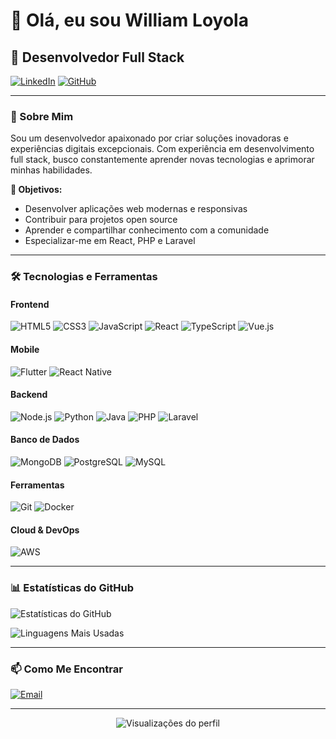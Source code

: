 # 👋 Olá, eu sou William Loyola

## 🚀 Desenvolvedor Full Stack 

[![LinkedIn](https://img.shields.io/badge/LinkedIn-0077B5?style=for-the-badge&logo=linkedin&logoColor=white)](https://www.linkedin.com/in/william-loyola-3567b8284/)
[![GitHub](https://img.shields.io/badge/GitHub-100000?style=for-the-badge&logo=github&logoColor=white)](https://github.com/dooficki)


---

### 📖 Sobre Mim

Sou um desenvolvedor apaixonado por criar soluções inovadoras e experiências digitais excepcionais. Com experiência em desenvolvimento full stack, busco constantemente aprender novas tecnologias e aprimorar minhas habilidades.

**🎯 Objetivos:**
- Desenvolver aplicações web modernas e responsivas
- Contribuir para projetos open source
- Aprender e compartilhar conhecimento com a comunidade
- Especializar-me em React, PHP e Laravel

---

### 🛠️ Tecnologias e Ferramentas

#### **Frontend**
![HTML5](https://img.shields.io/badge/HTML5-E34F26?style=for-the-badge&logo=html5&logoColor=white)
![CSS3](https://img.shields.io/badge/CSS3-1572B6?style=for-the-badge&logo=css3&logoColor=white)
![JavaScript](https://img.shields.io/badge/JavaScript-F7DF1E?style=for-the-badge&logo=javascript&logoColor=black)
![React](https://img.shields.io/badge/React-20232A?style=for-the-badge&logo=react&logoColor=61DAFB)
![TypeScript](https://img.shields.io/badge/TypeScript-007ACC?style=for-the-badge&logo=typescript&logoColor=white)
![Vue.js](https://img.shields.io/badge/Vue.js-35495E?style=for-the-badge&logo=vue.js&logoColor=4FC08D)


#### **Mobile**
![Flutter](https://img.shields.io/badge/Flutter-02569B?style=for-the-badge&logo=flutter&logoColor=white)
![React Native](https://img.shields.io/badge/React_Native-20232A?style=for-the-badge&logo=react&logoColor=61DAFB)

#### **Backend**
![Node.js](https://img.shields.io/badge/Node.js-43853D?style=for-the-badge&logo=node.js&logoColor=white)
![Python](https://img.shields.io/badge/Python-3776AB?style=for-the-badge&logo=python&logoColor=white)
![Java](https://img.shields.io/badge/Java-ED8B00?style=for-the-badge&logo=openjdk&logoColor=white)
![PHP](https://img.shields.io/badge/PHP-777BB4?style=for-the-badge&logo=php&logoColor=white)
![Laravel](https://img.shields.io/badge/Laravel-FF2D20?style=for-the-badge&logo=laravel&logoColor=white)


#### **Banco de Dados**
![MongoDB](https://img.shields.io/badge/MongoDB-4EA94B?style=for-the-badge&logo=mongodb&logoColor=white)
![PostgreSQL](https://img.shields.io/badge/PostgreSQL-316192?style=for-the-badge&logo=postgresql&logoColor=white)
![MySQL](https://img.shields.io/badge/MySQL-00000F?style=for-the-badge&logo=mysql&logoColor=white)


#### **Ferramentas**
![Git](https://img.shields.io/badge/Git-F05032?style=for-the-badge&logo=git&logoColor=white)
![Docker](https://img.shields.io/badge/Docker-2496ED?style=for-the-badge&logo=docker&logoColor=white)

#### **Cloud & DevOps**
![AWS](https://img.shields.io/badge/AWS-232F3E?style=for-the-badge&logo=amazon-aws&logoColor=white)

---

### 📊 Estatísticas do GitHub

![Estatísticas do GitHub](https://github-readme-stats.vercel.app/api?username=dooficki&show_icons=true&theme=radical)

![Linguagens Mais Usadas](https://github-readme-stats.vercel.app/api/top-langs/?username=dooficki&layout=compact&theme=radical)


---

### 📫 Como Me Encontrar

[![Email](https://img.shields.io/badge/Email-D14836?style=for-the-badge&logo=gmail&logoColor=white)](williamjusloy@gmail.com)


---

<div align="center">
  <img src="https://komarev.com/ghpvc/?username=dooficki&style=flat-square&color=blue" alt="Visualizações do perfil"/>

</div>
